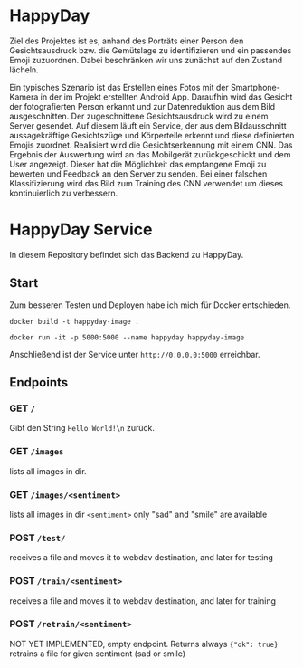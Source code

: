 # HappyDay

Ziel des Projektes ist es, anhand des Porträts einer Person den Gesichtsausdruck bzw. die Gemütslage zu identifizieren und ein passendes Emoji zuzuordnen.
Dabei beschränken wir uns zunächst auf den Zustand lächeln.

Ein typisches Szenario ist das Erstellen eines Fotos mit der Smartphone-Kamera in der im Projekt erstellten Android App.
Daraufhin wird das Gesicht der fotografierten Person erkannt und zur Datenreduktion aus dem Bild ausgeschnitten.
Der zugeschnittene Gesichtsausdruck wird zu einem Server gesendet.
Auf diesem läuft ein Service, der aus dem Bildausschnitt aussagekräftige Gesichtszüge und Körperteile erkennt und diese definierten Emojis zuordnet.
Realisiert wird die Gesichtserkennung mit einem CNN.
Das Ergebnis der Auswertung wird an das Mobilgerät zurückgeschickt und dem User angezeigt.
Dieser hat die Möglichkeit das empfangene Emoji zu bewerten und Feedback an den Server zu senden.
Bei einer falschen Klassifizierung wird das Bild zum Training des CNN verwendet um dieses kontinuierlich zu verbessern.

# HappyDay Service

In diesem Repository befindet sich das Backend zu HappyDay.

## Start

Zum besseren Testen und Deployen habe ich mich für Docker entschieden.

```
docker build -t happyday-image .

docker run -it -p 5000:5000 --name happyday happyday-image
```

Anschließend ist der Service unter `http://0.0.0.0:5000` erreichbar.

## Endpoints

### GET `/`
Gibt den String `Hello World!\n` zurück.

### GET `/images`
lists all images in dir.

### GET `/images/<sentiment>`
lists all images in dir `<sentiment>` only "sad" and "smile" are available

### POST `/test/`
receives a file and moves it to webdav destination, and later for testing

### POST `/train/<sentiment>`
receives a file and moves it to webdav destination, and later for training

### POST `/retrain/<sentiment>`
NOT YET IMPLEMENTED, empty endpoint. Returns always `{"ok": true}`
retrains a file for given sentiment (sad or smile)
